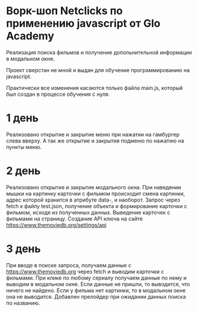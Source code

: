 # Ворк-шоп Netclicks по применению javascript от Glo Academy

Реализация поиска фильмов и получение допольнительной информации в модальном окне.

Проект сверстан не мной и выдан для обучение программированию на javascript.

Практически все изменения касаются только файла main.js, который был создан в процессе обучения с нуля.

# 1 день
Реализовано открытие и закрытие меню при нажатии на гамбургер слева вверху.
А так же открытие и закрытия подменю по нажатию на пункты меню.

# 2 день
Реализовано открытие и закрытие модального окна.
При наведении мышки на картинку карточки с фильмом происходит смена картинки, адрес которой хранится в атрибуте data-, и наоборот.
Запрос через fetch к файлу test.json, получение объекта и формирование карточки с фильмом, исходя из полученных данных. Выведение карточек с фильмами на страницу.
Создание  API ключа на сайте https://www.themoviedb.org/settings/api

# 3 день
При вводе в поиске запроса, получаем данные с https://www.themoviedb.org через fetch и выводим карточки с фильмами.
При клике по любому сериалу получаем данные по нему и выводим в модальном окне.
Если данные не пришли, то выводится, что ничего не найдено.
Если у фильма нет картинки, то в модальном окне она не выводится.
Добавлен прелойдер при ожидании данных поиска по названию.